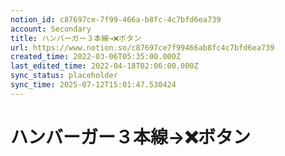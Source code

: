```yaml
---
notion_id: c87697ce-7f99-466a-b8fc-4c7bfd6ea739
account: Secondary
title: ハンバーガー３本線→❌ボタン
url: https://www.notion.so/c87697ce7f99466ab8fc4c7bfd6ea739
created_time: 2022-03-06T05:35:00.000Z
last_edited_time: 2022-04-18T02:06:00.000Z
sync_status: placeholder
sync_time: 2025-07-12T15:01:47.530424
---
```

# ハンバーガー３本線→❌ボタン
